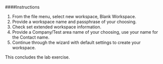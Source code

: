 ####Instructions

1.  From the file menu, select new workspace, Blank Workspace.
2.  Provide a workspace name and passphrase of your choosing.
3.  Check set extended workspace information.
4.  Provide a Company/Test area name of your choosing, use your name for the Contact name.
5.  Continue through the wizard with default settings to create your workspace.

This concludes the lab exercise.
